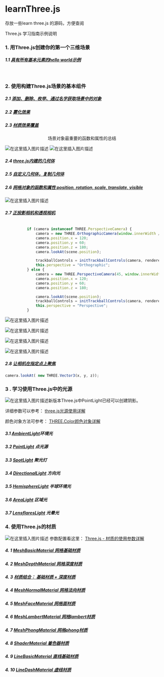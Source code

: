 # learnThree.js
存放一些learn three.js 的源码，方便查阅

Three.js 学习指南示例说明


### 1. 用Three.js创建你的第一个三维场景
##### 1.1 [具有所有基本元素的hello world示例](http://htmlpreview.github.io/?https://github.com/jdk137/learnThree.js/master/src/chapter-01/06-screen-size-change.html)

<br>


### 2. 使用构建Three.js场景的基本组件
##### 2.1 [添加、删除、枚举、通过名字获取场景中的对象](http://htmlpreview.github.io/?https://github.com/jdk137/learnThree.js/master/src/chapter-02/01-basic-scene.html)
##### 2.2 [雾化效果](http://htmlpreview.github.io/?https://github.com/jdk137/learnThree.js/master/src/chapter-02/02-foggy-scene.html)

##### 2.3 [材质效果覆盖](http://htmlpreview.github.io/?https://github.com/jdk137/learnThree.js/master/src/chapter-02/03-forced-materials.html)

<center>场景对象最重要的函数和属性的总结</center>

![在这里插入图片描述](https://img-blog.csdnimg.cn/20181210172833206.jpg?x-oss-process=image/watermark,type_ZmFuZ3poZW5naGVpdGk,shadow_10,text_aHR0cHM6Ly9ibG9nLmNzZG4ubmV0L2pkazEzNw==,size_16,color_FFFFFF,t_70)
![在这里插入图片描述](https://img-blog.csdnimg.cn/20181210172848581.jpg?x-oss-process=image/watermark,type_ZmFuZ3poZW5naGVpdGk,shadow_10,text_aHR0cHM6Ly9ibG9nLmNzZG4ubmV0L2pkazEzNw==,size_16,color_FFFFFF,t_70)

##### 2.4 [three.js内建的几何体](http://htmlpreview.github.io/?https://github.com/jdk137/learnThree.js/master/src/chapter-02/04-geometries.html)

##### 2.5 [自定义几何体，复制几何体](http://htmlpreview.github.io/?https://github.com/jdk137/learnThree.js/master/src/chapter-02/05-custom-geometry.html)

##### 2.6 [网格对象的函数和属性 position, rotation, scale, translate, visible](http://htmlpreview.github.io/?https://github.com/jdk137/learnThree.js/master/src/chapter-02/06-mesh-properties.html)

![在这里插入图片描述](https://img-blog.csdnimg.cn/20181210172910619.jpg?x-oss-process=image/watermark,type_ZmFuZ3poZW5naGVpdGk,shadow_10,text_aHR0cHM6Ly9ibG9nLmNzZG4ubmV0L2pkazEzNw==,size_16,color_FFFFFF,t_70)

##### 2.7 [正投影相机和透视相机](http://htmlpreview.github.io/?https://github.com/jdk137/learnThree.js/master/src/chapter-02/07-both-cameras.html)
```js

          if (camera instanceof THREE.PerspectiveCamera) {
              camera = new THREE.OrthographicCamera(window.innerWidth / -16, window.innerWidth / 16, window.innerHeight / 16, window.innerHeight / -16, -200, 500);
              camera.position.x = 120;
              camera.position.y = 60;
              camera.position.z = 180;
              camera.lookAt(scene.position);

              trackballControls = initTrackballControls(camera, renderer);
              this.perspective = "Orthographic";
          } else {
              camera = new THREE.PerspectiveCamera(45, window.innerWidth / window.innerHeight, 0.1, 1000);
              camera.position.x = 120;
              camera.position.y = 60;
              camera.position.z = 180;

              camera.lookAt(scene.position);
              trackballControls = initTrackballControls(camera, renderer);
              this.perspective = "Perspective";
          }
```
![在这里插入图片描述](https://img-blog.csdnimg.cn/20181210172918292.jpg?x-oss-process=image/watermark,type_ZmFuZ3poZW5naGVpdGk,shadow_10,text_aHR0cHM6Ly9ibG9nLmNzZG4ubmV0L2pkazEzNw==,size_16,color_FFFFFF,t_70)

![在这里插入图片描述](https://img-blog.csdnimg.cn/20181210172956565.jpg?x-oss-process=image/watermark,type_ZmFuZ3poZW5naGVpdGk,shadow_10,text_aHR0cHM6Ly9ibG9nLmNzZG4ubmV0L2pkazEzNw==,size_16,color_FFFFFF,t_70)

![在这里插入图片描述](https://img-blog.csdnimg.cn/2018121017300945.jpg?x-oss-process=image/watermark,type_ZmFuZ3poZW5naGVpdGk,shadow_10,text_aHR0cHM6Ly9ibG9nLmNzZG4ubmV0L2pkazEzNw==,size_16,color_FFFFFF,t_70)

![在这里插入图片描述](https://img-blog.csdnimg.cn/20181210173022101.jpg?x-oss-process=image/watermark,type_ZmFuZ3poZW5naGVpdGk,shadow_10,text_aHR0cHM6Ly9ibG9nLmNzZG4ubmV0L2pkazEzNw==,size_16,color_FFFFFF,t_70)

##### 2.8 [让相机在指定点上聚焦](http://htmlpreview.github.io/?https://github.com/jdk137/learnThree.js/master/src/chapter-02/08-cameras-lookat.html)
```js
camera.lookAt( new THREE.Vector3(x, y, z));
```


### 3 . 学习使用Three.js中的光源
![在这里插入图片描述](https://img-blog.csdnimg.cn/20190314150543755.png?x-oss-process=image/watermark,type_ZmFuZ3poZW5naGVpdGk,shadow_10,text_aHR0cHM6Ly9ibG9nLmNzZG4ubmV0L2pkazEzNw==,size_16,color_FFFFFF,t_70)新版本Three.js中PointLight已经可以创建阴影。

详细参数可以参考：
[three.js光源使用详解](https://blog.csdn.net/jdk137/article/details/88552491)

颜色对象方法可参考：
[THREE.Color颜色对象详解](https://blog.csdn.net/jdk137/article/details/88552791)

##### 3.1 [AmbientLight](http://htmlpreview.github.io/?https://github.com/jdk137/learnThree.js/master/huazhang/chapter-03/01-ambient-light.html)环境光
##### 3.2 [PointLight](http://htmlpreview.github.io/?https://github.com/jdk137/learnThree.js/master/huazhang/chapter-03/02-point-light.html) 点光源
##### 3.3 [SpotLight](http://htmlpreview.github.io/?https://github.com/jdk137/learnThree.js/master/huazhang/chapter-03/03-spot-light.html) 聚光灯
##### 3.4 [DirectionalLight](http://htmlpreview.github.io/?https://github.com/jdk137/learnThree.js/master/huazhang/chapter-03/04-directional-light.html) 方向光
##### 3.5 [HemisphereLight](http://htmlpreview.github.io/?https://github.com/jdk137/learnThree.js/master/huazhang/chapter-03/05-hemisphere-light.html) 半球环境光
##### 3.6 [AreaLight](http://htmlpreview.github.io/?https://github.com/jdk137/learnThree.js/master/huazhang/chapter-03/06-area-light.html) 区域光
##### 3.7 [LensflaresLight](http://htmlpreview.github.io/?https://github.com/jdk137/learnThree.js/master/huazhang/chapter-03/07-lensflares.html) 光晕光




### 4. 使用Three.js的材质
![在这里插入图片描述](https://img-blog.csdnimg.cn/20190319112153578.png?x-oss-process=image/watermark,type_ZmFuZ3poZW5naGVpdGk,shadow_10,text_aHR0cHM6Ly9ibG9nLmNzZG4ubmV0L2pkazEzNw==,size_16,color_FFFFFF,t_70)
参数配置看这里： [Three.js - 材质的使用参数详解](https://blog.csdn.net/jdk137/article/details/88657132)

##### 4. 1 [MeshBasicMaterial 网格基础材质](http://htmlpreview.github.io/?https://github.com/jdk137/learnThree.js/master/huazhang/chapter-04/01-basic-mesh-material.html)
##### 4. 2 [MeshDepthMaterial 网格深度材质](http://htmlpreview.github.io/?https://github.com/jdk137/learnThree.js/master/huazhang/chapter-04/02-depth-material.html)
##### 4. 3 [材质结合： 基础材质 + 深度材质](http://htmlpreview.github.io/?https://github.com/jdk137/learnThree.js/master/huazhang/chapter-04/03-combined-material.html)
##### 4. 4 [MeshNormalMaterial 网格法向材质](http://htmlpreview.github.io/?https://github.com/jdk137/learnThree.js/master/huazhang/chapter-04/04-mesh-normal-material.html)
##### 4. 5 [MeshFaceMaterial 网格面材质](http://htmlpreview.github.io/?https://github.com/jdk137/learnThree.js/master/huazhang/chapter-04/05-mesh-face-material.html)
##### 4. 6 [MeshLambertMaterial 网格lambert材质](http://htmlpreview.github.io/?https://github.com/jdk137/learnThree.js/master/huazhang/chapter-04/06-mesh-lambert-material.html)
##### 4. 7 [MeshPhongMaterial 网格phong材质](http://htmlpreview.github.io/?https://github.com/jdk137/learnThree.js/master/huazhang/chapter-04/07-mesh-phong-material.html)
##### 4. 8 [ShaderMaterial 着色器材质](http://htmlpreview.github.io/?https://github.com/jdk137/learnThree.js/master/huazhang/chapter-04/08-shader-material.html)
##### 4. 9 [LineBasicMaterial 直线基础材质](http://htmlpreview.github.io/?https://github.com/jdk137/learnThree.js/master/huazhang/chapter-04/09-line-material.html)
##### 4. 10 [LineDashMaterial 虚线材质](http://htmlpreview.github.io/?https://github.com/jdk137/learnThree.js/master/huazhang/chapter-04/10-line-material-dashed.html)
